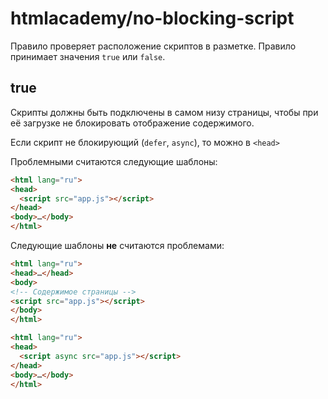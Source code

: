 # htmlacademy/no-blocking-script

Правило проверяет расположение скриптов в разметке. Правило принимает значения `true` или `false`.

## true
Скрипты должны быть подключены в самом низу страницы, чтобы при её загрузке не блокировать отображение содержимого.

Если скрипт не блокирующий (`defer`, `async`), то можно в `<head>`

Проблемными считаются следующие шаблоны:
```html
<html lang="ru">
<head>
  <script src="app.js"></script>
</head>
<body>…</body>
</html>
```

Следующие шаблоны **не** считаются проблемами:
```html
<html lang="ru">
<head>…</head>
<body>
<!-- Содержимое страницы -->
<script src="app.js"></script>
</body>
</html>
```

```html
<html lang="ru">
<head>
  <script async src="app.js"></script>
</head>
<body>…</body>
</html>
```

